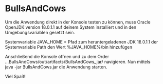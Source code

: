 # BullsAndCows

Um die Anwendung direkt in der Konsole testen zu können, muss Oracle OpenJDK version 18.0.1.1 auf deinem System installiert und in den Umgebungsvariablen gesetzt sein.

Systemvariable JAVA_HOME = Pfad zum heruntergeladenen JDK 18.0.1.1 der Systemvariable Path den Wert %JAVA_HOME%\bin hinzufügen

Anschließend die Konsole öffnen und zu dem Order ...BullsAndCows/out/artifacts/BullsAndCows_jar/ navigieren. Nun mittels java -jar BullsAndCows.jar die Anwendung starten.

Viel Spaß!
